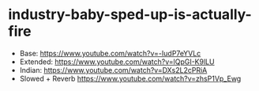# industry-baby-sped-up-is-actually-fire
- Base: https://www.youtube.com/watch?v=-IudP7eYVLc
- Extended: https://www.youtube.com/watch?v=lQpGI-K9lLU
- Indian: https://www.youtube.com/watch?v=DXs2L2cPRiA
- Slowed  + Reverb https://www.youtube.com/watch?v=zhsP1Vp_Ewg
